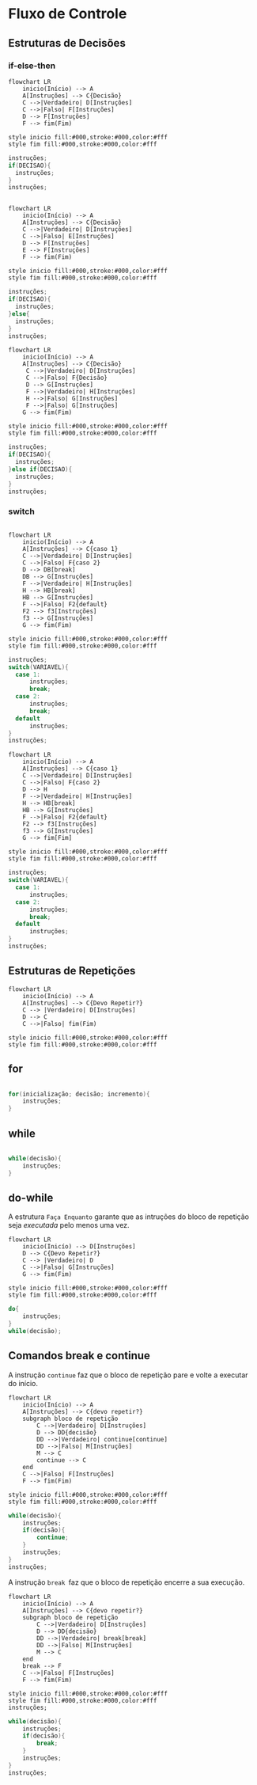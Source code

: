 # Fluxo de Controle


## Estruturas de Decisões

### if-else-then

```mermaid
flowchart LR
    inicio(Início) --> A
    A[Instruções] --> C{Decisão}
    C -->|Verdadeiro| D[Instruções]
    C -->|Falso| F[Instruções]
    D --> F[Instruções]
    F --> fim(Fim)

style inicio fill:#000,stroke:#000,color:#fff
style fim fill:#000,stroke:#000,color:#fff
```

``` java
instruções;
if(DECISAO){
  instruções;
}
instruções;
```

```mermaid

flowchart LR
    inicio(Início) --> A
    A[Instruções] --> C{Decisão}
    C -->|Verdadeiro| D[Instruções]
    C -->|Falso| E[Instruções]
    D --> F[Instruções]
    E --> F[Instruções]
    F --> fim(Fim)

style inicio fill:#000,stroke:#000,color:#fff
style fim fill:#000,stroke:#000,color:#fff
```

``` java
instruções;
if(DECISAO){
  instruções;
}else{
  instruções;
}
instruções;
```


```mermaid
flowchart LR
    inicio(Início) --> A
    A[Instruções] --> C{Decisão}
     C -->|Verdadeiro| D[Instruções]
     C -->|Falso| F{Decisão}
     D --> G[Instruções]
     F -->|Verdadeiro| H[Instruções]
     H -->|Falso| G[Instruções]
     F -->|Falso| G[Instruções]
    G --> fim(Fim)

style inicio fill:#000,stroke:#000,color:#fff
style fim fill:#000,stroke:#000,color:#fff
```

``` java
instruções;
if(DECISAO){
  instruções;
}else if(DECISAO){
  instruções;
}
instruções;
```

### switch

```mermaid

flowchart LR
    inicio(Início) --> A
    A[Instruções] --> C{caso 1}
    C -->|Verdadeiro| D[Instruções]
    C -->|Falso| F{caso 2}
    D --> DB[break]
    DB --> G[Instruções]
    F -->|Verdadeiro| H[Instruções]
    H --> HB[break]
    HB --> G[Instruções]
    F -->|Falso| F2{default}
    F2 --> f3[Instruções]
    f3 --> G[Instruções]
    G --> fim(Fim)

style inicio fill:#000,stroke:#000,color:#fff
style fim fill:#000,stroke:#000,color:#fff
```

``` java
instruções;
switch(VARIAVEL){
  case 1:
      instruções;
      break;
  case 2:
      instruções;
      break;
  default
      instruções;
}
instruções;
```

```mermaid
flowchart LR
    inicio(Início) --> A
    A[Instruções] --> C{caso 1}
    C -->|Verdadeiro| D[Instruções]
    C -->|Falso| F{caso 2}
    D --> H
    F -->|Verdadeiro| H[Instruções]
    H --> HB[break]
    HB --> G[Instruções]
    F -->|Falso| F2{default}
    F2 --> f3[Instruções]
    f3 --> G[Instruções]
    G --> fim[Fim]

style inicio fill:#000,stroke:#000,color:#fff
style fim fill:#000,stroke:#000,color:#fff
```

``` java
instruções;
switch(VARIAVEL){
  case 1:
      instruções;
  case 2:
      instruções;
      break;
  default
      instruções;
}
instruções;
```

## Estruturas de Repetições

```mermaid
flowchart LR
    inicio(Início) --> A
    A[Instruções] --> C{Devo Repetir?}
    C --> |Verdadeiro| D[Instruções]
    D --> C
    C -->|Falso| fim(Fim)

style inicio fill:#000,stroke:#000,color:#fff
style fim fill:#000,stroke:#000,color:#fff
```

## for

``` java

for(inicialização; decisão; incremento){
    instruções;
}

```

## while

``` java

while(decisão){
    instruções;
}

```

## do-while 

A estrutura ```Faça Enquanto``` garante que as intruções do bloco de repetição seja *executada* pelo menos uma vez.

```mermaid
flowchart LR
    inicio(Inicío) --> D[Instruções]
    D --> C{Devo Repetir?}
    C --> |Verdadeiro| D
    C -->|Falso| G[Instruções]
    G --> fim(Fim)

style inicio fill:#000,stroke:#000,color:#fff
style fim fill:#000,stroke:#000,color:#fff
```

``` java
do{
    instruções;
}
while(decisão);
```

## Comandos break e continue

A instrução ```continue``` faz que o bloco de repetição pare e volte a executar do início.

```mermaid
flowchart LR
    inicio(Início) --> A
    A[Instruções] --> C{devo repetir?}
    subgraph bloco de repetição
        C -->|Verdadeiro| D[Instruções]
        D --> DD{decisão}
        DD -->|Verdadeiro| continue[continue]
        DD -->|Falso| M[Instruções]
        M --> C
        continue --> C
    end
    C -->|Falso| F[Instruções]
    F --> fim(Fim)

style inicio fill:#000,stroke:#000,color:#fff
style fim fill:#000,stroke:#000,color:#fff
```

``` java
while(decisão){
    instruções;
    if(decisão){
        continue;
    }
    instruções;
}
instruções;
```

A instrução ```break ```faz que o bloco de repetição encerre a sua execução.


```mermaid
flowchart LR
    inicio(Início) --> A
    A[Instruções] --> C{devo repetir?}
    subgraph bloco de repetição
        C -->|Verdadeiro| D[Instruções]
        D --> DD{decisão}
        DD -->|Verdadeiro| break[break]
        DD -->|Falso| M[Instruções]
        M --> C
    end
    break --> F
    C -->|Falso| F[Instruções]
    F --> fim(Fim)

style inicio fill:#000,stroke:#000,color:#fff
style fim fill:#000,stroke:#000,color:#fff
instruções;
```

``` java
while(decisão){
    instruções;
    if(decisão){
        break;
    }
    instruções;
}
instruções;
```

